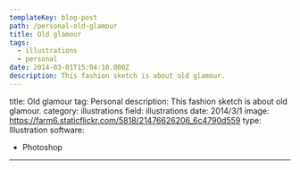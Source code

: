 ```yaml
---
templateKey: blog-post
path: /personal-old-glamour
title: Old glamour
tags:
  - illustrations
  - personal
date: 2014-03-01T15:04:10.000Z
description: This fashion sketch is about old glamour.
---
```


title: Old glamour
tag: Personal
description: This fashion sketch is about old glamour.
category: illustrations
field: illustrations
date: 2014/3/1
image: https://farm6.staticflickr.com/5818/21476626206_6c4790d559
type: Illustration
software:
- Photoshop
---
